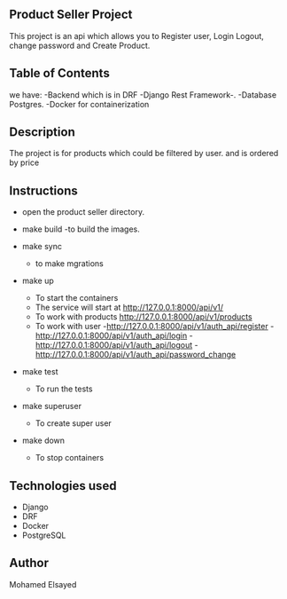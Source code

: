 ## Product Seller Project
This project is an api which allows you to Register user, Login
Logout, change password and Create Product.

## Table of Contents
we have:
-Backend which is in DRF -Django Rest Framework-.
-Database Postgres.
-Docker for containerization


## Description
The project is for products which could be filtered by user.
and is ordered by price

## Instructions
- open the product seller directory.
- make build
  -to build the images.
- make sync
  - to make mgrations
- make up
  - To start the containers
  - The service will start at http://127.0.0.1:8000/api/v1/
  - To work with products http://127.0.0.1:8000/api/v1/products
  - To work with user
        -http://127.0.0.1:8000/api/v1/auth_api/register
        -http://127.0.0.1:8000/api/v1/auth_api/login
        -http://127.0.0.1:8000/api/v1/auth_api/logout
        -http://127.0.0.1:8000/api/v1/auth_api/password_change

- make test
  - To run the tests
- make superuser
  - To create super user
- make down
  - To stop containers


## Technologies used
- Django  
- DRF
- Docker  
- PostgreSQL


## Author
Mohamed Elsayed
